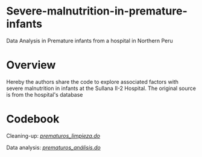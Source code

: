 # Severe-malnutrition-in-premature-infants
Data Analysis in Premature infants from a hospital in Northern Peru
# Overview
Hereby the authors share the code to explore associated factors with severe malnutrition in infants at the Sullana II-2 Hospital. The original source is from the hospital's database
# Codebook
Cleaning-up:  [_prematuros_limpieza.do_](https://github.com/LuisEduardoZC/severe-malnutrition-in-premature-infants/blob/main/Prematuros_limpieza.do)  

Data analysis: [_prematuros_análisis.do_](https://github.com/LuisEduardoZC/severe-malnutrition-in-premature-infants/blob/main/Prematuros_an%C3%A1lisis.do)
